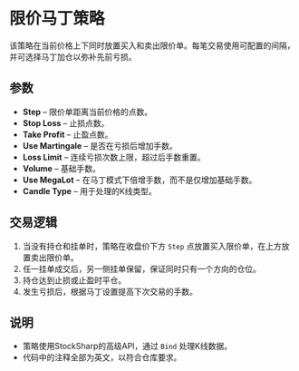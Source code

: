 # 限价马丁策略

该策略在当前价格上下同时放置买入和卖出限价单。每笔交易使用可配置的间隔，并可选择马丁加仓以弥补先前亏损。

## 参数
- **Step** – 限价单距离当前价格的点数。
- **Stop Loss** – 止损点数。
- **Take Profit** – 止盈点数。
- **Use Martingale** – 是否在亏损后增加手数。
- **Loss Limit** – 连续亏损次数上限，超过后手数重置。
- **Volume** – 基础手数。
- **Use MegaLot** – 在马丁模式下倍增手数，而不是仅增加基础手数。
- **Candle Type** – 用于处理的K线类型。

## 交易逻辑
1. 当没有持仓和挂单时，策略在收盘价下方 `Step` 点放置买入限价单，在上方放置卖出限价单。
2. 任一挂单成交后，另一侧挂单保留，保证同时只有一个方向的仓位。
3. 持仓达到止损或止盈时平仓。
4. 发生亏损后，根据马丁设置提高下次交易的手数。

## 说明
- 策略使用StockSharp的高级API，通过 `Bind` 处理K线数据。
- 代码中的注释全部为英文，以符合仓库要求。
